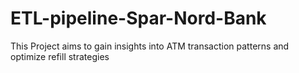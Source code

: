 # ETL-pipeline-Spar-Nord-Bank
This Project aims to gain insights into ATM transaction patterns and optimize refill strategies
